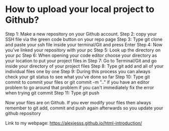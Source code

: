 # How to upload your local project to Github?
Step 1: Make a new repository on your Github account.
Step 2: copy your SSH file via the green code button on your repo page
Step 3: Type git clone and paste your ssh file inside your terminal/Git and press Enter
Step 4: Now you've linked your repository with your pc
Step 5: Look up the directory on your pc
Step 6: When opening your code editor choose your directory as your location to put your project files in
Step 7: Go to Terminal/Git and go inside your directory of your project files
Step 8: Type git add and all of your individual files one by one
Step 9: During this process you can always check your git status to see what you've done so far
Step 10: Type git commit to commit your files or git commit -m ".." if you have an editor problem to go around that problem if you can't immediately fix the error when trying git commit
Step 11: Type git push

Now your files are on Github. 
If you ever modify your files then always remember to git add, commit and push again afterwards so you update your github repository

Link to my webpage: https://alexjesss.github.io/html-introduction/
